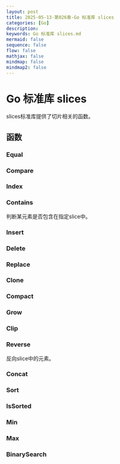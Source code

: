 ```yaml
---
layout: post
title: 2025-05-13-第026章-Go 标准库 slices
categories: [Go]
description: 
keywords: Go 标准库 slices.md
mermaid: false
sequence: false
flow: false
mathjax: false
mindmap: false
mindmap2: false
---
```

# Go 标准库 slices

slices标准库提供了切片相关的函数。



## 函数

### Equal



### Compare

### Index

### Contains

判断某元素是否包含在指定slice中。



### Insert

### Delete

### Replace

### Clone

### Compact

### Grow

### Clip

### Reverse

反向slice中的元素。



### Concat

### Sort

### IsSorted

### Min

### Max

### BinarySearch
